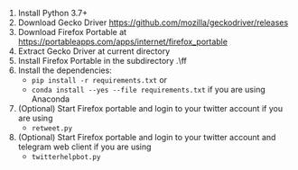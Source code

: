 1. Install Python 3.7+
1. Download Gecko Driver https://github.com/mozilla/geckodriver/releases
1. Download Firefox Portable at https://portableapps.com/apps/internet/firefox_portable
1. Extract Gecko Driver at current directory
1. Install Firefox Portable in the subdirectory .\ff
1. Install the dependencies:
    * `pip install -r requirements.txt` or
    * `conda install --yes --file requirements.txt` if you are using Anaconda
1. (Optional) Start Firefox portable and login to your twitter account if you are using 
    * `retweet.py`
1. (Optional) Start Firefox portable and login to your twitter account and telegram web client if you are using 
    * `twitterhelpbot.py`
